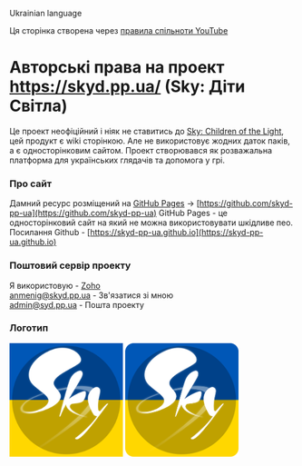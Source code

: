 Ukrainian language

Ця сторінка створена через [правила спільноти YouTube](https://support.google.com/youtube/answer/9288567?hl=uk)

# Авторські права на проект https://skyd.pp.ua/ (Sky: Діти Світла)
Це проект неофіційний і ніяк не ставитись до [Sky: Children of the Light](https://www.thatskygame.com/), цей продукт є wiki сторінкою. Але не використовує жодних даток паків, а є односторінковим сайтом. Проект створювався як розважальна платформа для українських глядачів та допомога у грі. 

### Про сайт
Дамний ресурс розміщений на [GitHub Pages](https://pages.github.com/) → [https://github.com/skyd-pp-ua](https://github.com/skyd-pp-ua)
GitHub Pages - це односторінковий сайт на який не можна використовувати шкідливе пео. <br>
Посилання Github - [https://skyd-pp-ua.github.io](https://skyd-pp-ua.github.io)

### Поштовий сервір проекту
Я використовую - [Zoho](https://www.zoho.com/)<br>
anmenig@skyd.pp.ua - Зв'язатися зі мною <br>
admin@syd.pp.ua - Пошта проекту<br>

### Логотип
<img src="https://github.com/skyd-pp-ua/skyd-pp-ua.github.io/blob/main/skyd.pp.ua_logo.png" alt="Sea" width="200" height="200">
<img src="https://github.com/skyd-pp-ua/skyd-pp-ua.github.io/blob/main/skyd.pp.ua_logo-curve.png" alt="Sea" width="200" height="200">

